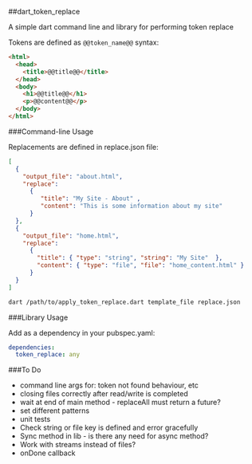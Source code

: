 ##dart_token_replace

A simple dart command line and library for performing token replace

Tokens are defined as ```@@token_name@@``` syntax:

```html
<html>
  <head>
    <title>@@title@@</title>
  </head>
  <body>   
    <h1>@@title@@</h1>
    <p>@@content@@</p>
  </body>
</html>
```

###Command-line Usage

Replacements are defined in replace.json file:

```json
[
  {
    "output_file": "about.html",
    "replace": 
      {
         "title": "My Site - About" ,
         "content": "This is some information about my site" 
      }
  },
  {
    "output_file": "home.html",
    "replace": 
      {
        "title": { "type": "string", "string": "My Site"  },
        "content": { "type": "file", "file": "home_content.html" }
      }
  }
]
```


```bash
dart /path/to/apply_token_replace.dart template_file replace.json
```

###Library Usage

Add as a dependency in your pubspec.yaml:

```yaml
dependencies:
  token_replace: any
```

###To Do

 - command line args for: token not found behaviour, etc
 - closing files correctly after read/write is completed
 - wait at end of main method - replaceAll must return a future?
 - set different patterns
 - unit tests
 - Check string or file key is defined and error gracefully
 - Sync method in lib - is there any need for async method?
 - Work with streams instead of files?
 - onDone callback
